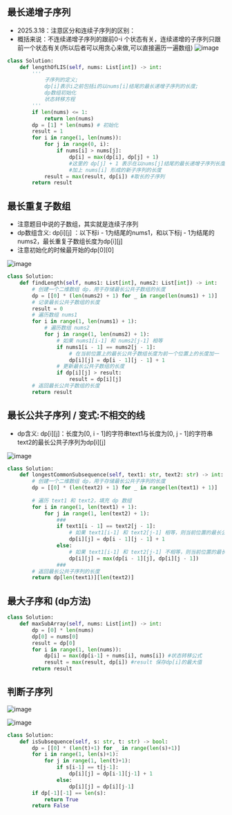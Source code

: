 ## 最长递增子序列
- 2025.3.18：注意区分和连续子序列的区别：
- 概括来说：不连续递增子序列的跟前0-i 个状态有关，连续递增的子序列只跟前一个状态有关(所以后者可以用贪心来做,可以直接遍历一遍数组)
![image](https://github.com/user-attachments/assets/031ca579-bd99-4f96-a414-1981718de9ae)

```python
class Solution:
    def lengthOfLIS(self, nums: List[int]) -> int:
        '''
            子序列的定义;
            dp[i]表示i之前包括i的以nums[i]结尾的最长递增子序列的长度;
            dp数组初始化
            状态转移方程
        '''
        if len(nums) <= 1:
            return len(nums)
        dp = [1] * len(nums) # 初始化
        result = 1
        for i in range(1, len(nums)):
            for j in range(0, i):
                if nums[i] > nums[j]:
                    dp[i] = max(dp[i], dp[j] + 1) 
                    #这里的 dp[j] + 1 表示在以nums[j]结尾的最长递增子序列长度(dp[j])的基础上，
                    #加上 nums[i] 形成的新子序列的长度
            result = max(result, dp[i]) #取长的子序列
        return result
```
## 最长重复子数组
- 注意题目中说的子数组，其实就是连续子序列
- dp数组含义: dp[i][j] ：以下标i - 1为结尾的nums1，和以下标j - 1为结尾的nums2，最长重复子数组长度为dp[i][j]
- 注意初始化的时候最开始的dp[0][0]

![image](https://github.com/user-attachments/assets/a7e91d8f-aea2-4b23-9318-ec7a415bad1f)
```python
class Solution:
    def findLength(self, nums1: List[int], nums2: List[int]) -> int:
        # 创建一个二维数组 dp，用于存储最长公共子数组的长度
        dp = [[0] * (len(nums2) + 1) for _ in range(len(nums1) + 1)]
        # 记录最长公共子数组的长度
        result = 0
        # 遍历数组 nums1
        for i in range(1, len(nums1) + 1):
            # 遍历数组 nums2
            for j in range(1, len(nums2) + 1):
                # 如果 nums1[i-1] 和 nums2[j-1] 相等
                if nums1[i - 1] == nums2[j - 1]:
                    # 在当前位置上的最长公共子数组长度为前一个位置上的长度加一
                    dp[i][j] = dp[i - 1][j - 1] + 1
                # 更新最长公共子数组的长度
                if dp[i][j] > result:
                    result = dp[i][j]
        # 返回最长公共子数组的长度
        return result

```
## 最长公共子序列 / 变式:不相交的线
- dp含义: dp[i][j]：长度为[0, i - 1]的字符串text1与长度为[0, j - 1]的字符串text2的最长公共子序列为dp[i][j]

![image](https://github.com/user-attachments/assets/d6ec6e47-7bac-40eb-907a-81009f067f4b)

```python
class Solution:
    def longestCommonSubsequence(self, text1: str, text2: str) -> int:
        # 创建一个二维数组 dp，用于存储最长公共子序列的长度
        dp = [[0] * (len(text2) + 1) for _ in range(len(text1) + 1)]
        
        # 遍历 text1 和 text2，填充 dp 数组
        for i in range(1, len(text1) + 1):
            for j in range(1, len(text2) + 1):
                ###
                if text1[i - 1] == text2[j - 1]:
                    # 如果 text1[i-1] 和 text2[j-1] 相等，则当前位置的最长公共子序列长度为左上角位置的值加一
                    dp[i][j] = dp[i - 1][j - 1] + 1
                else:
                    # 如果 text1[i-1] 和 text2[j-1] 不相等，则当前位置的最长公共子序列长度为上方或左方的较大值
                    dp[i][j] = max(dp[i - 1][j], dp[i][j - 1])
                ###
        # 返回最长公共子序列的长度
        return dp[len(text1)][len(text2)]

```

## 最大子序和 (dp方法)
```python
class Solution:
    def maxSubArray(self, nums: List[int]) -> int:
        dp = [0] * len(nums)
        dp[0] = nums[0]
        result = dp[0]
        for i in range(1, len(nums)):
            dp[i] = max(dp[i-1] + nums[i], nums[i]) #状态转移公式
            result = max(result, dp[i]) #result 保存dp[i]的最大值
        return result
```
## 判断子序列
![image](https://github.com/user-attachments/assets/3bfce085-0fa9-4b2d-a3d6-90d1a9b6e0a3)

![image](https://github.com/user-attachments/assets/e7f19ff4-7c28-4646-a5f3-0ae6cfe9c050)

```python
class Solution:
    def isSubsequence(self, s: str, t: str) -> bool:
        dp = [[0] * (len(t)+1) for _ in range(len(s)+1)]
        for i in range(1, len(s)+1):
            for j in range(1, len(t)+1):
                if s[i-1] == t[j-1]:
                    dp[i][j] = dp[i-1][j-1] + 1
                else:
                    dp[i][j] = dp[i][j-1]
        if dp[-1][-1] == len(s):
            return True
        return False
```
